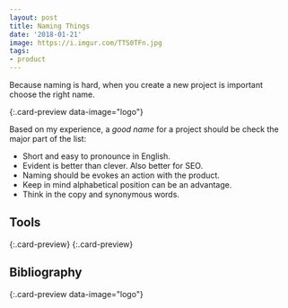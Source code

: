 ```yaml
---
layout: post
title: Naming Things
date: '2018-01-21'
image: https://i.imgur.com/TTS0TFn.jpg
tags:
- product
---
```


Because naming is hard, when you create a new project is important choose the right name.

[](https://onym.co){:.card-preview data-image="logo"}

Based on my experience, a *good name* for a project should be check the major part of the list:

- Short and easy to pronounce in English.
- Evident is better than clever. Also better for SEO.
- Naming should be evokes an action with the product.
- Keep in mind alphabetical position can be an advantage.
- Think in the copy and synonymous words.

## Tools

[](https://zeit.co/domains){:.card-preview}
[](https://www.launchaco.com/name){:.card-preview}

## Bibliography

[](https://zachholman.com/posts/start-up-your-startup){:.card-preview data-image="logo"}